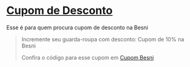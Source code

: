 # [Cupom de Desconto](https://github.com/CupomDeDesconto/Promocoes/blob/main/README.md)
Esse é para quem procura cupom de desconto na Besni
<blockquote cite="https://asasdodesconto.com/moda-e-acessorios/incremente-seu-guarda-roupa-com-desconto-cupom-de-10-na-besni-16097"><p>Incremente seu guarda-roupa com desconto: Cupom de 10% na Besni</p><footer>Confira o código para esse cupom em <a href="https://asasdodesconto.com/moda-e-acessorios/incremente-seu-guarda-roupa-com-desconto-cupom-de-10-na-besni-16097">Cupom Besni</a></footer></blockquote>